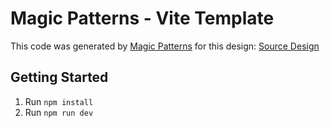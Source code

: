 # Magic Patterns - Vite Template

This code was generated by [Magic Patterns](https://magicpatterns.com) for this design: [Source Design](https://www.magicpatterns.com/c/a6zfwcbzgppybfcdjjke9t)

## Getting Started

1. Run `npm install`
2. Run `npm run dev`
